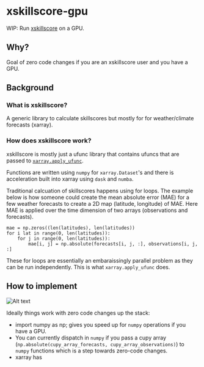 # xskillscore-gpu

WIP: Run [xskillscore](https://github.com/xarray-contrib/xskillscore) on a GPU.

## Why?

Goal of zero code changes if you are an xskillscore user and you have a GPU.

## Background

### What is xskillscore?

A generic library to calculate skillscores but mostly for for weather/climate forecasts (xarray).

### How does xskillscore work?

xskillscore is mostly just a ufunc library that contains ufuncs that
are passed to [ `xarray.apply_ufunc`](https://docs.xarray.dev/en/stable/generated/xarray.apply_ufunc.html).

Functions are written using `numpy` for `xarray.Dataset`'s and there
is acceleration built into xarray using `dask` and `numba`.

Traditional calcuation of skillscores happens using for loops. The example below is how someone could create the 
mean absolute error (MAE) for a few weather forecasts to create a 2D map (latitude, longitude) of MAE.
Here MAE is applied over the time dimension of two arrays (observations and forecasts).

```
mae = np.zeros((len(latitudes), len(latitudes))
for i lat in range(0, len(latitudes)):
    for j in range(0, len(latitudes)):
        mae[i, j] = np.absolute(forecasts[i, j, :], observations[i, j, :]
```

These for loops are essentially an embaraissingly parallel problem as they can be run independently.
This is what `xarray.apply_ufunc` does.

## How to implement

![Alt text]([https://assets.digitalocean.com/articles/alligator/boo.svg](https://imgflip.com/i/8iqvkz) "how to implement")

Ideally things work with zero code changes up the stack:
 - import numpy as np; gives you speed up for `numpy` operations if you have a GPU.
 - You can currently dispatch in `numpy` if you pass a cupy array (`np.absolute(cupy_array_forecasts, cupy_array_observations)`) to `numpy` functions which is a step towards zero-code changes.
 - xarray has 


